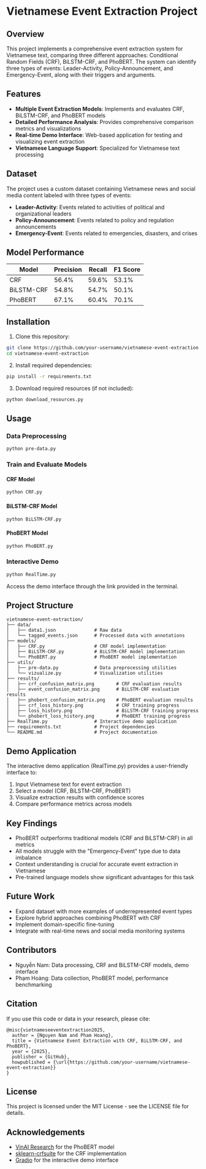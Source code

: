 # Vietnamese Event Extraction Project

## Overview

This project implements a comprehensive event extraction system for Vietnamese text, comparing three different approaches: Conditional Random Fields (CRF), BiLSTM-CRF, and PhoBERT. The system can identify three types of events: Leader-Activity, Policy-Announcement, and Emergency-Event, along with their triggers and arguments.

## Features

- **Multiple Event Extraction Models**: Implements and evaluates CRF, BiLSTM-CRF, and PhoBERT models
- **Detailed Performance Analysis**: Provides comprehensive comparison metrics and visualizations
- **Real-time Demo Interface**: Web-based application for testing and visualizing event extraction
- **Vietnamese Language Support**: Specialized for Vietnamese text processing

## Dataset

The project uses a custom dataset containing Vietnamese news and social media content labeled with three types of events:
- **Leader-Activity**: Events related to activities of political and organizational leaders
- **Policy-Announcement**: Events related to policy and regulation announcements
- **Emergency-Event**: Events related to emergencies, disasters, and crises

## Model Performance

| Model | Precision | Recall | F1 Score |
|-------|-----------|--------|----------|
| CRF | 56.4% | 59.6% | 53.1% |
| BiLSTM-CRF | 54.8% | 54.7% | 50.1% |
| PhoBERT | 67.1% | 60.4% | 70.1% |

## Installation

1. Clone this repository:
```bash
git clone https://github.com/your-username/vietnamese-event-extraction.git
cd vietnamese-event-extraction
```

2. Install required dependencies:
```bash
pip install -r requirements.txt
```

3. Download required resources (if not included):
```bash
python download_resources.py
```

## Usage

### Data Preprocessing
```bash
python pre-data.py
```

### Train and Evaluate Models

#### CRF Model
```bash
python CRF.py
```

#### BiLSTM-CRF Model
```bash
python BiLSTM-CRF.py
```

#### PhoBERT Model
```bash
python PhoBERT.py
```

### Interactive Demo
```bash
python RealTime.py
```
Access the demo interface through the link provided in the terminal.

## Project Structure

```
vietnamese-event-extraction/
├── data/
│   ├── data1.json              # Raw data
│   └── tagged_events.json      # Processed data with annotations
├── models/
│   ├── CRF.py                  # CRF model implementation
│   ├── BiLSTM-CRF.py           # BiLSTM-CRF model implementation
│   └── PhoBERT.py              # PhoBERT model implementation
├── utils/
│   ├── pre-data.py             # Data preprocessing utilities
│   └── vizualize.py            # Visualization utilities
├── results/
│   ├── crf_confusion_matrix.png        # CRF evaluation results
│   ├── event_confusion_matrix.png      # BiLSTM-CRF evaluation results
│   ├── phobert_confusion_matrix.png    # PhoBERT evaluation results
│   ├── crf_loss_history.png            # CRF training progress
│   ├── loss_history.png                # BiLSTM-CRF training progress
│   └── phobert_loss_history.png        # PhoBERT training progress
├── RealTime.py                 # Interactive demo application
├── requirements.txt            # Project dependencies
└── README.md                   # Project documentation
```

## Demo Application

The interactive demo application (RealTime.py) provides a user-friendly interface to:

1. Input Vietnamese text for event extraction
2. Select a model (CRF, BiLSTM-CRF, PhoBERT)
3. Visualize extraction results with confidence scores
4. Compare performance metrics across models

## Key Findings

- PhoBERT outperforms traditional models (CRF and BiLSTM-CRF) in all metrics
- All models struggle with the "Emergency-Event" type due to data imbalance
- Context understanding is crucial for accurate event extraction in Vietnamese
- Pre-trained language models show significant advantages for this task

## Future Work

- Expand dataset with more examples of underrepresented event types
- Explore hybrid approaches combining PhoBERT with CRF
- Implement domain-specific fine-tuning
- Integrate with real-time news and social media monitoring systems

## Contributors

- Nguyễn Nam: Data processing, CRF and BiLSTM-CRF models, demo interface
- Phạm Hoàng: Data collection, PhoBERT model, performance benchmarking

## Citation

If you use this code or data in your research, please cite:
```
@misc{vietnameseeventextraction2025,
  author = {Nguyen Nam and Pham Hoang},
  title = {Vietnamese Event Extraction with CRF, BiLSTM-CRF, and PhoBERT},
  year = {2025},
  publisher = {GitHub},
  howpublished = {\url{https://github.com/your-username/vietnamese-event-extraction}}
}
```

## License

This project is licensed under the MIT License - see the LICENSE file for details.

## Acknowledgements

- [VinAI Research](https://github.com/VinAIResearch/PhoBERT) for the PhoBERT model
- [sklearn-crfsuite](https://github.com/TeamHG-Memex/sklearn-crfsuite) for the CRF implementation
- [Gradio](https://www.gradio.app/) for the interactive demo interface